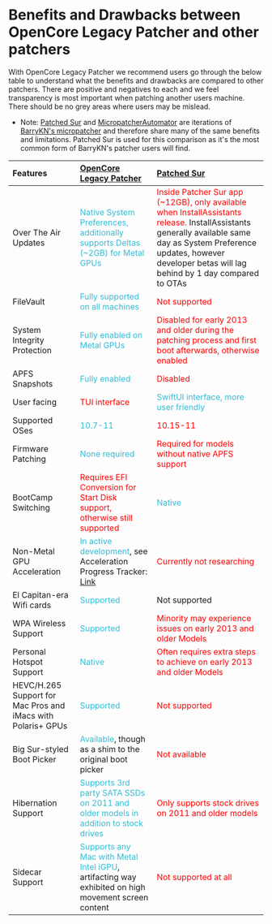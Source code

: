 # Benefits and Drawbacks between OpenCore Legacy Patcher and other patchers

With OpenCore Legacy Patcher we recommend users go through the below table to understand what the benefits and drawbacks are compared to other patchers. There are positive and negatives to each and we feel transparency is most important when patching another users machine. There should be no grey areas where users may be mislead.

* Note: [Patched Sur](https://github.com/BenSova/Patched-Sur) and [MicropatcherAutomator](https://github.com/moosethegoose2213/automator-for-barrykn-micropatcher) are iterations of [BarryKN's micropatcher](https://github.com/barrykn/big-sur-micropatcher) and therefore share many of the same benefits and limitations. Patched Sur is used for this comparison as it's the most common form of BarryKN's patcher users will find.

| Features | [OpenCore Legacy Patcher](https://github.com/dortania/OpenCore-Legacy-Patcher/) | [Patched Sur](https://github.com/BenSova/Patched-Sur) |
| :--- | :--- | :--- |
| Over The Air Updates | <span style="color:#30BCD5">Native System Preferences, additionally supports Deltas (~2GB) for Metal GPUs</span> | <span style="color:red">Inside Patcher Sur app (~12GB), only available when InstallAssistants release.</span> InstallAssistants generally available same day as System Preference updates, however developer betas will lag behind by 1 day compared to OTAs |
| FileVault | <span style="color:#30BCD5">Fully supported on all machines</span> | <span style="color:red">Not supported</span> |
| System Integrity Protection | <span style="color:#30BCD5">Fully enabled on Metal GPUs</span> | <span style="color:red">Disabled for early 2013 and older during the patching process and first boot afterwards, otherwise enabled</span> |
| APFS Snapshots | <span style="color:#30BCD5">Fully enabled</span> | <span style="color:red">Disabled</span> |
| User facing | <span style="color:red">TUI interface</span> | <span style="color:#30BCD5">SwiftUI interface, more user friendly</span> |
| Supported OSes | <span style="color:#30BCD5">10.7-11</span> | <span style="color:red">10.15-11</span> |
| Firmware Patching | <span style="color:#30BCD5">None required</span> | <span style="color:red">Required for models without native APFS support</span> |
| BootCamp Switching | <span style="color:red">Requires EFI Conversion for Start Disk support, otherwise still supported</span> | <span style="color:#30BCD5">Native</span> |
| Non-Metal GPU Acceleration | <span style="color:#30BCD5">In active development</span>, see Acceleration Progress Tracker: [Link](https://github.com/dortania/OpenCore-Legacy-Patcher/issues/108) | <span style="color:red">Currently not researching</span> |
| El Capitan-era Wifi cards | <span style="color:#30BCD5">Supported</span> | <span style="colorred">Not supported</span> |
| WPA Wireless Support | <span style="color:#30BCD5">Supported</span> | <span style="color:red">Minority may experience issues on early 2013 and older Models</span> |
| Personal Hotspot Support | <span style="color:#30BCD5">Native</span> | <span style="color:red">Often requires extra steps to achieve on early 2013 and older Models</span> |
| HEVC/H.265 Support for Mac Pros and iMacs with Polaris+ GPUs | <span style="color:#30BCD5">Supported</span> | <span style="color:red">Not supported</span> |
| Big Sur-styled Boot Picker |  <span style="color:#30BCD5">Available</span>, though as a shim to the original boot picker | <span style="color:red">Not available</span> |
| Hibernation Support | <span style="color:#30BCD5">Supports 3rd party SATA SSDs on 2011 and older models in addition to stock drives</span> | <span style="color:red">Only supports stock drives on 2011 and older models</span> |
| Sidecar Support | <span style="color:#30BCD5">Supports any Mac with Metal Intel iGPU</span>, artifacting way exhibited on high movement screen content | <span style="color:red">Not supported at all</span> |
